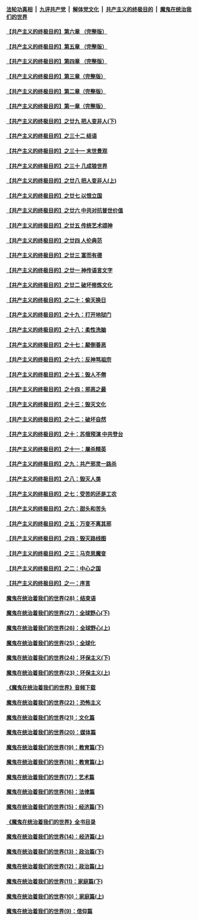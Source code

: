 

####  [法轮功真相](../../../../basic/blob/master/README.md?t=07060631) &nbsp;|&nbsp; [九评共产党](../../../../9ping.md/blob/master/README.md?t=07060631) &nbsp;|&nbsp; [解体党文化](../../../../jtdwh.md/blob/master/README.md?t=07060631)  &nbsp;|&nbsp; [共产主义的终极目的](../../../../gczydzjmd.md/blob/master/README.md?t=07060631) &nbsp;|&nbsp; [魔鬼在统治我们的世界](../../../../mgztzwmdsj.md/blob/master/README.md?t=07060631) 

#### [【共产主义的终极目的】第六章 （完整版）](../pages/nsc422/n11428913.md?t=07060631) 

#### [【共产主义的终极目的】第五章 （完整版）](../pages/nsc422/n11428912.md?t=07060631) 

#### [【共产主义的终极目的】第四章 （完整版）](../pages/nsc422/n11428907.md?t=07060631) 

#### [【共产主义的终极目的】第三章（完整版）](../pages/nsc422/n11428848.md?t=07060631) 

#### [【共产主义的终极目的】第二章（完整版）](../pages/nsc422/n11428831.md?t=07060631) 

#### [【共产主义的终极目的】第一章（完整版）](../pages/nsc422/n11417651.md?t=07060631) 

#### [【共产主义的终极目的】之廿九 把人变非人(下)](../pages/nsc422/n11344140.md?t=07060631) 

#### [【共产主义的终极目的】之三十二 结语](../pages/nsc422/n11360535.md?t=07060631) 

#### [【共产主义的终极目的】之三十一 末世景观](../pages/nsc422/n11351129.md?t=07060631) 

#### [【共产主义的终极目的】之三十 几成狼世界](../pages/nsc422/n11348280.md?t=07060631) 

#### [【共产主义的终极目的】之廿八 把人变非人(上)](../pages/nsc422/n11340492.md?t=07060631) 

#### [【共产主义的终极目的】之廿七 以恨立国](../pages/nsc422/n11336944.md?t=07060631) 

#### [【共产主义的终极目的】之廿六 中共对抗普世价值](../pages/nsc422/n11324785.md?t=07060631) 

#### [【共产主义的终极目的】之廿五 传统艺术颂神](../pages/nsc422/n11296396.md?t=07060631) 

#### [【共产主义的终极目的】之廿四 人伦典范](../pages/nsc422/n11296397.md?t=07060631) 

#### [【共产主义的终极目的】之廿三 富而有德](../pages/nsc422/n11283598.md?t=07060631) 

#### [【共产主义的终极目的】之廿一 神传语言文字](../pages/nsc422/n11263265.md?t=07060631) 

#### [【共产主义的终极目的】之廿二 破坏修炼文化](../pages/nsc422/n11245728.md?t=07060631) 

#### [【共产主义的终极目的】之二十：偷天换日](../pages/nsc422/n11238846.md?t=07060631) 

#### [【共产主义的终极目的】之十九：打开地狱门](../pages/nsc422/n11206376.md?t=07060631) 

#### [【共产主义的终极目的】之十八：柔性洗脑](../pages/nsc422/n11199994.md?t=07060631) 

#### [【共产主义的终极目的】之十七：颠倒善恶](../pages/nsc422/n11179782.md?t=07060631) 

#### [【共产主义的终极目的】之十六：反神骂祖宗](../pages/nsc422/n11166798.md?t=07060631) 

#### [【共产主义的终极目的】之十五：毁人不倦](../pages/nsc422/n11166792.md?t=07060631) 

#### [【共产主义的终极目的】之十四：邪恶之最](../pages/nsc422/n11150249.md?t=07060631) 

#### [【共产主义的终极目的】之十三：毁灭文化](../pages/nsc422/n11135227.md?t=07060631) 

#### [【共产主义的终极目的】之十二：破坏自然](../pages/nsc422/n11135214.md?t=07060631) 

#### [【共产主义的终极目的】之十：苏俄预演 中共登台](../pages/nsc422/n11118424.md?t=07060631) 

#### [【共产主义的终极目的】之十一：屠杀精英](../pages/nsc422/n11118442.md?t=07060631) 

#### [【共产主义的终极目的】之九：共产邪灵一路杀](../pages/nsc422/n11114139.md?t=07060631) 

#### [【共产主义的终极目的】之八：毁灭人类](../pages/nsc422/n11108503.md?t=07060631) 

#### [【共产主义的终极目的】之七：受苦的还是工农](../pages/nsc422/n11101809.md?t=07060631) 

#### [【共产主义的终极目的】之六：甜头和苦头](../pages/nsc422/n11096971.md?t=07060631) 

#### [【共产主义的终极目的】之五：万变不离其邪](../pages/nsc422/n11091285.md?t=07060631) 

#### [【共产主义的终极目的】之四：毁灭路线图](../pages/nsc422/n11086284.md?t=07060631) 

#### [【共产主义的终极目的】之三：马克思魔变](../pages/nsc422/n11061941.md?t=07060631) 

#### [【共产主义的终极目的】之二：中心之国](../pages/nsc422/n11047728.md?t=07060631) 

#### [【共产主义的终极目的】之一：序言](../pages/nsc422/n11086077.md?t=07060631) 

#### [魔鬼在统治着我们的世界(28)：结束语](../pages/nsc422/n10936246.md?t=07060631) 

#### [魔鬼在统治着我们的世界(27)：全球野心(下)](../pages/nsc422/n10928319.md?t=07060631) 

#### [魔鬼在统治着我们的世界(26)：全球野心(上)](../pages/nsc422/n10900318.md?t=07060631) 

#### [魔鬼在统治着我们的世界(25)：全球化](../pages/nsc422/n10788205.md?t=07060631) 

#### [魔鬼在统治着我们的世界(24)：环保主义(下)](../pages/nsc422/n10695307.md?t=07060631) 

#### [魔鬼在统治着我们的世界(23)：环保主义(上)](../pages/nsc422/n10688613.md?t=07060631) 

#### [《魔鬼在统治着我们的世界》音频下载](../pages/nsc422/n10635553.md?t=07060631) 

#### [魔鬼在统治着我们的世界(22)：恐怖主义](../pages/nsc422/n10614727.md?t=07060631) 

#### [魔鬼在统治着我们的世界(21)：文化篇](../pages/nsc422/n10597706.md?t=07060631) 

#### [魔鬼在统治着我们的世界(20)：媒体篇](../pages/nsc422/n10586579.md?t=07060631) 

#### [魔鬼在统治着我们的世界(19)：教育篇(下)](../pages/nsc422/n10564808.md?t=07060631) 

#### [魔鬼在统治着我们的世界(18)：教育篇(上)](../pages/nsc422/n10526970.md?t=07060631) 

#### [魔鬼在统治着我们的世界(17)：艺术篇](../pages/nsc422/n10499093.md?t=07060631) 

#### [魔鬼在统治着我们的世界(16)：法律篇](../pages/nsc422/n10485969.md?t=07060631) 

#### [魔鬼在统治着我们的世界(15)：经济篇(下)](../pages/nsc422/n10469975.md?t=07060631) 

#### [《魔鬼在统治着我们的世界》全书目录](../pages/nsc422/n10464261.md?t=07060631) 

#### [魔鬼在统治着我们的世界(14)：经济篇(上)](../pages/nsc422/n10457370.md?t=07060631) 

#### [魔鬼在统治着我们的世界(13)：政治篇(下)](../pages/nsc422/n10448270.md?t=07060631) 

#### [魔鬼在统治着我们的世界(12)：政治篇(上)](../pages/nsc422/n10444576.md?t=07060631) 

#### [魔鬼在统治着我们的世界(11)：家庭篇(下)](../pages/nsc422/n10440961.md?t=07060631) 

#### [魔鬼在统治着我们的世界(10)：家庭篇(上)](../pages/nsc422/n10435448.md?t=07060631) 

#### [魔鬼在统治着我们的世界(9)：信仰篇](../pages/nsc422/n10432159.md?t=07060631) 

